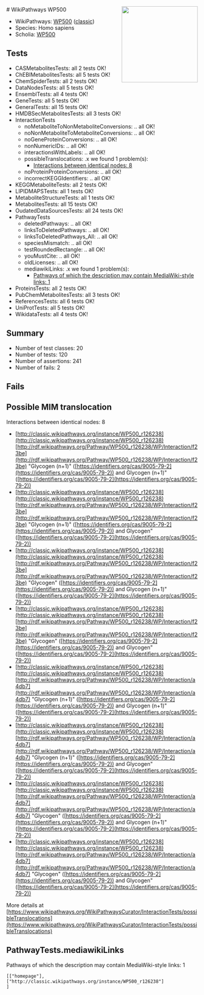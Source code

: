 <img style="float: right; width: 200px" src="https://upload.wikimedia.org/wikipedia/commons/thumb/8/83/Wplogo_with_text_500.png/640px-Wplogo_with_text_500.png" />
# WikiPathways WP500

* WikiPathways: [WP500](https://wikipathways.org/pathways/WP500) ([classic](https://classic.wikipathways.org/instance/WP500))
* Species: Homo sapiens
* Scholia: [WP500](https://scholia.toolforge.org/wikipathways/WP500)
## Tests
* CASMetabolitesTests: all 2 tests OK!
* ChEBIMetabolitesTests: all 5 tests OK!
* ChemSpiderTests: all 2 tests OK!
* DataNodesTests: all 5 tests OK!
* EnsemblTests: all 4 tests OK!
* GeneTests: all 5 tests OK!
* GeneralTests: all 15 tests OK!
* HMDBSecMetabolitesTests: all 3 tests OK!
* InteractionTests
    * noMetaboliteToNonMetaboliteConversions: .. all OK!
    * noNonMetaboliteToMetaboliteConversions: .. all OK!
    * noGeneProteinConversions: .. all OK!
    * nonNumericIDs: .. all OK!
    * interactionsWithLabels: .. all OK!
    * possibleTranslocations: .x we found 1 problem(s):
        * [Interactions between identical nodes: 8](#1c11820d)
    * noProteinProteinConversions: .. all OK!
    * incorrectKEGGIdentifiers: .. all OK!
* KEGGMetaboliteTests: all 2 tests OK!
* LIPIDMAPSTests: all 1 tests OK!
* MetaboliteStructureTests: all 1 tests OK!
* MetabolitesTests: all 15 tests OK!
* OudatedDataSourcesTests: all 24 tests OK!
* PathwayTests
    * deletedPathways: .. all OK!
    * linksToDeletedPathways: .. all OK!
    * linksToDeletedPathways_All: .. all OK!
    * speciesMismatch: .. all OK!
    * testRoundedRectangle: .. all OK!
    * youMustCite: .. all OK!
    * oldLicenses: .. all OK!
    * mediawikiLinks: .x we found 1 problem(s):
        * [Pathways of which the description may contain MediaWiki-style links: 1](#da69cf45)
* ProteinsTests: all 2 tests OK!
* PubChemMetabolitesTests: all 3 tests OK!
* ReferencesTests: all 6 tests OK!
* UniProtTests: all 5 tests OK!
* WikidataTests: all 4 tests OK!


## Summary

* Number of test classes: 20
* Number of tests: 120
* Number of assertions: 241
* Number of fails: 2

## Fails

<a name="1c11820d" />

## Possible MIM translocation

Interactions between identical nodes: 8

* [http://classic.wikipathways.org/instance/WP500_r126238](http://classic.wikipathways.org/instance/WP500_r126238) [http://rdf.wikipathways.org/Pathway/WP500_r126238/WP/Interaction/f23be](http://rdf.wikipathways.org/Pathway/WP500_r126238/WP/Interaction/f23be) "Glycogen (n+1)" ([https://identifiers.org/cas/9005-79-2](https://identifiers.org/cas/9005-79-2)) and 
Glycogen (n+1)" ([https://identifiers.org/cas/9005-79-2](https://identifiers.org/cas/9005-79-2))
* [http://classic.wikipathways.org/instance/WP500_r126238](http://classic.wikipathways.org/instance/WP500_r126238) [http://rdf.wikipathways.org/Pathway/WP500_r126238/WP/Interaction/f23be](http://rdf.wikipathways.org/Pathway/WP500_r126238/WP/Interaction/f23be) "Glycogen (n+1)" ([https://identifiers.org/cas/9005-79-2](https://identifiers.org/cas/9005-79-2)) and 
Glycogen" ([https://identifiers.org/cas/9005-79-2](https://identifiers.org/cas/9005-79-2))
* [http://classic.wikipathways.org/instance/WP500_r126238](http://classic.wikipathways.org/instance/WP500_r126238) [http://rdf.wikipathways.org/Pathway/WP500_r126238/WP/Interaction/f23be](http://rdf.wikipathways.org/Pathway/WP500_r126238/WP/Interaction/f23be) "Glycogen" ([https://identifiers.org/cas/9005-79-2](https://identifiers.org/cas/9005-79-2)) and 
Glycogen (n+1)" ([https://identifiers.org/cas/9005-79-2](https://identifiers.org/cas/9005-79-2))
* [http://classic.wikipathways.org/instance/WP500_r126238](http://classic.wikipathways.org/instance/WP500_r126238) [http://rdf.wikipathways.org/Pathway/WP500_r126238/WP/Interaction/f23be](http://rdf.wikipathways.org/Pathway/WP500_r126238/WP/Interaction/f23be) "Glycogen" ([https://identifiers.org/cas/9005-79-2](https://identifiers.org/cas/9005-79-2)) and 
Glycogen" ([https://identifiers.org/cas/9005-79-2](https://identifiers.org/cas/9005-79-2))
* [http://classic.wikipathways.org/instance/WP500_r126238](http://classic.wikipathways.org/instance/WP500_r126238) [http://rdf.wikipathways.org/Pathway/WP500_r126238/WP/Interaction/a4db7](http://rdf.wikipathways.org/Pathway/WP500_r126238/WP/Interaction/a4db7) "Glycogen (n+1)" ([https://identifiers.org/cas/9005-79-2](https://identifiers.org/cas/9005-79-2)) and 
Glycogen (n+1)" ([https://identifiers.org/cas/9005-79-2](https://identifiers.org/cas/9005-79-2))
* [http://classic.wikipathways.org/instance/WP500_r126238](http://classic.wikipathways.org/instance/WP500_r126238) [http://rdf.wikipathways.org/Pathway/WP500_r126238/WP/Interaction/a4db7](http://rdf.wikipathways.org/Pathway/WP500_r126238/WP/Interaction/a4db7) "Glycogen (n+1)" ([https://identifiers.org/cas/9005-79-2](https://identifiers.org/cas/9005-79-2)) and 
Glycogen" ([https://identifiers.org/cas/9005-79-2](https://identifiers.org/cas/9005-79-2))
* [http://classic.wikipathways.org/instance/WP500_r126238](http://classic.wikipathways.org/instance/WP500_r126238) [http://rdf.wikipathways.org/Pathway/WP500_r126238/WP/Interaction/a4db7](http://rdf.wikipathways.org/Pathway/WP500_r126238/WP/Interaction/a4db7) "Glycogen" ([https://identifiers.org/cas/9005-79-2](https://identifiers.org/cas/9005-79-2)) and 
Glycogen (n+1)" ([https://identifiers.org/cas/9005-79-2](https://identifiers.org/cas/9005-79-2))
* [http://classic.wikipathways.org/instance/WP500_r126238](http://classic.wikipathways.org/instance/WP500_r126238) [http://rdf.wikipathways.org/Pathway/WP500_r126238/WP/Interaction/a4db7](http://rdf.wikipathways.org/Pathway/WP500_r126238/WP/Interaction/a4db7) "Glycogen" ([https://identifiers.org/cas/9005-79-2](https://identifiers.org/cas/9005-79-2)) and 
Glycogen" ([https://identifiers.org/cas/9005-79-2](https://identifiers.org/cas/9005-79-2))


More details at [https://www.wikipathways.org/WikiPathwaysCurator/InteractionTests/possibleTranslocations](https://www.wikipathways.org/WikiPathwaysCurator/InteractionTests/possibleTranslocations)

<a name="da69cf45" />

## PathwayTests.mediawikiLinks

Pathways of which the description may contain MediaWiki-style links: 1
```
[["homepage"],
["http://classic.wikipathways.org/instance/WP500_r126238"]
]
```

